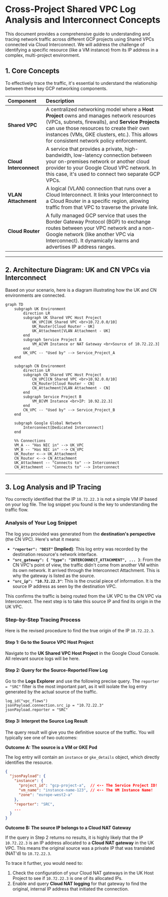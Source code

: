 # Cross-Project Shared VPC Log Analysis and Interconnect Concepts

This document provides a comprehensive guide to understanding and tracing network traffic across different GCP projects using Shared VPCs connected via Cloud Interconnect. We will address the challenge of identifying a specific resource (like a VM instance) from its IP address in a complex, multi-project environment.

## 1. Core Concepts

To effectively trace the traffic, it's essential to understand the relationship between these key GCP networking components.

| Component | Description |
| :--- | :--- |
| **Shared VPC** | A centralized networking model where a **Host Project** owns and manages network resources (VPCs, subnets, firewalls), and **Service Projects** can use those resources to create their own instances (VMs, GKE clusters, etc.). This allows for consistent network policy enforcement. |
| **Cloud Interconnect** | A service that provides a private, high-bandwidth, low-latency connection between your on-premises network or another cloud provider to your Google Cloud VPC network. In this case, it's used to connect two separate GCP VPCs. |
| **VLAN Attachment** | A logical (VLAN) connection that runs over a Cloud Interconnect. It links your Interconnect to a Cloud Router in a specific region, allowing traffic from that VPC to traverse the private link. |
| **Cloud Router** | A fully managed GCP service that uses the Border Gateway Protocol (BGP) to exchange routes between your VPC network and a non-Google network (like another VPC via Interconnect). It dynamically learns and advertises IP address ranges. |

---

## 2. Architecture Diagram: UK and CN VPCs via Interconnect

Based on your scenario, here is a diagram illustrating how the UK and CN environments are connected.

```mermaid
graph TD
    subgraph UK Environment
        direction LR
        subgraph UK Shared VPC Host Project
            UK_VPC[UK Shared VPC <br>10.72.0.0/10]
            UK_Router[Cloud Router - UK]
            UK_Attachment[VLAN Attachment - UK]
        end
        subgraph Service Project A
            VM_A[VM Instance or NAT Gateway <br>Source of 10.72.22.3]
        end
        UK_VPC -- "Used by" --> Service_Project_A
    end

    subgraph CN Environment
        direction LR
        subgraph CN Shared VPC Host Project
            CN_VPC[CN Shared VPC <br>10.92.0.0/10]
            CN_Router[Cloud Router - CN]
            CN_Attachment[VLAN Attachment - CN]
        end
        subgraph Service Project B
            VM_B[VM Instance <br>IP: 10.92.22.3]
        end
        CN_VPC -- "Used by" --> Service_Project_B
    end

    subgraph Google Global Network
        Interconnect[Dedicated Interconnect]
    end

    %% Connections
    VM_A -- "Has NIC in" --> UK_VPC
    VM_B -- "Has NIC in" --> CN_VPC
    UK_Router <--> UK_Attachment
    CN_Router <--> CN_Attachment
    UK_Attachment -- "Connects to" --> Interconnect
    CN_Attachment -- "Connects to" --> Interconnect
```

---

## 3. Log Analysis and IP Tracing

You correctly identified that the IP `10.72.22.3` is not a simple VM IP based on your log file. The log snippet you found is the key to understanding the traffic flow.

### Analysis of Your Log Snippet

The log you provided was generated from the **destination's perspective** (the CN VPC). Here's what it means:

- **`"reporter": "DEST"` (Implied)**: This log entry was recorded by the destination resource's network interface.
- **`"src_gateway": { "type": "INTERCONNECT_ATTACHMENT", ... }`**: From the CN VPC's point of view, the traffic didn't come from another VM within its own network. It arrived through the Interconnect Attachment. This is why the gateway is listed as the source.
- **`"src_ip": "10.72.22.3"`**: This is the crucial piece of information. It is the source IP address as seen by the destination VPC.

This confirms the traffic is being routed from the UK VPC to the CN VPC via Interconnect. The next step is to take this source IP and find its origin in the UK VPC.

### Step-by-Step Tracing Process

Here is the revised procedure to find the true origin of the IP `10.72.22.3`.

#### Step 1: Go to the Source VPC Host Project

Navigate to the **UK Shared VPC Host Project** in the Google Cloud Console. All relevant source logs will be here.

#### Step 2: Query for the Source-Reported Flow Log

Go to the **Logs Explorer** and use the following precise query. The `reporter = "SRC"` filter is the most important part, as it will isolate the log entry generated by the actual source of the traffic.

```plaintext
log_id("vpc_flows")
jsonPayload.connection.src_ip = "10.72.22.3"
jsonPayload.reporter = "SRC"
```

#### Step 3: Interpret the Source Log Result

The query result will give you the definitive source of the traffic. You will typically see one of two outcomes:

**Outcome A: The source is a VM or GKE Pod**

The log entry will contain an `instance` or `gke_details` object, which directly identifies the resource.

```json
{
  "jsonPayload": {
    "instance": {
      "project_id": "gcp-project-a",  // <-- The Service Project ID!
      "vm_name": "instance-name-123", // <-- The VM Instance Name!
      "zone": "europe-west2-a"
    },
    "reporter": "SRC",
    ...
  }
}
```

**Outcome B: The source IP belongs to a Cloud NAT Gateway**

If the query in Step 2 returns no results, it is highly likely that the IP `10.72.22.3` is an IP address allocated to a **Cloud NAT gateway** in the UK VPC. This means the original source was a private IP that was translated (NAT'd) to `10.72.22.3`.

To trace it further, you would need to:
1.  Check the configuration of your Cloud NAT gateways in the UK Host Project to see if `10.72.22.3` is one of its allocated IPs.
2.  Enable and query **Cloud NAT logging** for that gateway to find the original, internal IP address that initiated the connection.